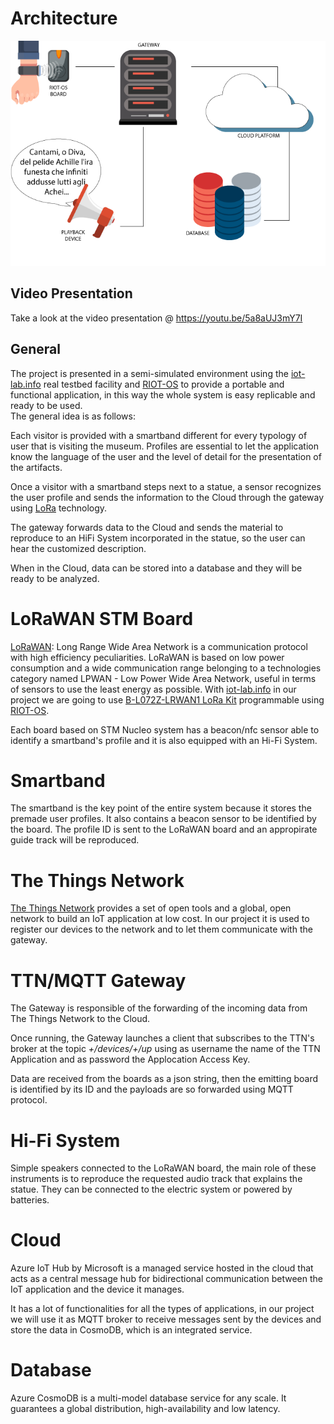 # Architecture

![](pics/architecture.png)

## Video Presentation
Take a look at the video presentation @ https://youtu.be/5a8aUJ3mY7I

## General
The project is presented in a semi-simulated environment using the [iot-lab.info](https://www.iot-lab.info/) real testbed facility and [RIOT-OS](https://riot-os.org/) to provide a portable and functional application, in this way the whole system is easy replicable and ready to be used.
<br/>The general idea is as follows:

Each visitor is provided with a smartband different for every typology of user that is visiting the museum. Profiles are essential to let the application know the language of the user and the level of detail for the presentation of the artifacts.

Once a visitor with a smartband steps next to a statue, a sensor recognizes the user profile and sends the information to the Cloud through the gateway using [LoRa](https://en.wikipedia.org/wiki/LoRa#LoRaWAN) technology.

The gateway forwards data to the Cloud and sends the material to reproduce to an HiFi System incorporated in the statue, so the user can hear the customized description.

When in the Cloud, data can be stored into a database and they will be ready to be analyzed. 

# LoRaWAN STM Board
[LoRaWAN](https://lora-alliance.org/about-lorawan): Long Range Wide Area Network is a communication protocol with high efficiency peculiarities. LoRaWAN is based on low power consumption and a wide communication range belonging to a technologies category named LPWAN - Low Power Wide Area Network, useful in terms of sensors to use the least energy as possible.
With [iot-lab.info](https://www.iot-lab.info/) in our project we are going to use [B-L072Z-LRWAN1 LoRa Kit](https://www.st.com/en/evaluation-tools/b-l072z-lrwan1.html) programmable using [RIOT-OS](https://riot-os.org/).

Each board based on STM Nucleo system has a beacon/nfc sensor able to identify a smartband's profile and it is also equipped with an Hi-Fi System.

# Smartband
The smartband is the key point of the entire system because it stores the premade user profiles. It also contains a beacon sensor to be identified by the board. The profile ID is sent to the LoRaWAN board and an appropirate guide track will be reproduced.

# The Things Network
[The Things Network](https://www.thethingsnetwork.org/) provides a set of open tools and a global, open network to build an IoT application at low cost.
In our project it is used to register our devices to the network and to let them communicate with the gateway.

# TTN/MQTT Gateway
The Gateway is responsible of the forwarding of the incoming data from The Things Network to the Cloud.

Once running, the Gateway launches a client that subscribes to the TTN's broker at the topic _+/devices/+/up_ using as username the name of the TTN Application and as password the Applocation Access Key.

Data are received from the boards as a json string, then the emitting board is identified by its ID and the payloads are so forwarded using MQTT protocol.

# Hi-Fi System
Simple speakers connected to the LoRaWAN board, the main role of these instruments is to reproduce the requested audio track that explains the statue. They can be connected to the electric system or powered by batteries.

# Cloud
Azure IoT Hub by Microsoft is a managed service hosted in the cloud that acts as a central message hub for bidirectional communication between the IoT application and the device it manages. 

It has a lot of functionalities for all the types of applications, in our project we will use it as MQTT broker to receive messages sent by the devices and store the data in CosmoDB, which is an integrated service.

# Database
Azure CosmoDB is a multi-model database service for any scale. It guarantees a global distribution, high-availability and low latency.

